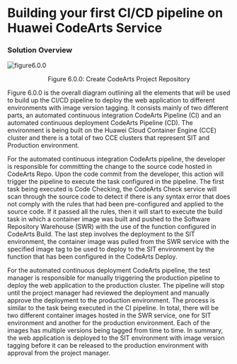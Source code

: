 # Building your first CI/CD pipeline on Huawei CodeArts Service

### Solution Overview

![figure6.0.0](./images/6.0.0.jpg)

<p align="center"> Figure 6.0.0: Create CodeArts Project Repository </p>

Figure 6.0.0 is the overall diagram outlining all the elements that will be used to build up the CI/CD pipeline to deploy the web application to different environments with image version tagging. It consists mainly of two different parts, an automated continuous integration CodeArts Pipeline (CI) and an automated continuous deployment CodeArts Pipeline (CD). The environment is being built on the Huawei Cloud Container Engine (CCE) cluster and there is a total of two CCE clusters that represent SIT and Production environment.

For the automated continuous integration CodeArts pipeline, the developer is responsible for committing the change to the source code hosted in CodeArts Repo. Upon the code commit from the developer, this action will trigger the pipeline to execute the task configured in the pipeline. The first task being executed is Code Checking, the CodeArts Check service will scan through the source code to detect if there is any syntax error that does not comply with the rules that had been pre-configured and applied to the source code. If it passed all the rules, then it will start to execute the build task in which a container image was built and pushed to the Software Repository Warehouse (SWR) with the use of the function configured in CodeArts Build. The last step involves the deployment to the SIT environment, the container image was pulled from the SWR service with the specified image tag to be used to deploy to the SIT environment by the function that has been configured in the CodeArts Deploy.

For the automated continuous deployment CodeArts pipeline, the test manager is responsible for manually triggering the production pipeline to deploy the web application to the production cluster. The pipeline will stop until the project manager had reviewed the deployment and manually approve the deployment to the production environment. The process is similar to the task being executed in the CI pipeline. In total, there will be two different container images hosted in the SWR service, one for SIT environment and another for the production environment. Each of the images has multiple versions being tagged from time to time.
In summary, the web application is deployed to the SIT environment with image version tagging before it can be released to the production environment with approval from the project manager.